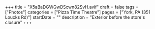 +++
title = "X5aBaDGWGwDScwn82SvH.avif"
draft = false
tags = ["Photos"]
categories = ["Pizza Time Theatre"]
pages = ["York, PA (351 Loucks Rd)"]
startDate = ""
description = "Exterior before the store's closure"
+++
